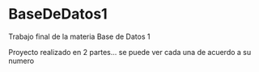# BaseDeDatos1
Trabajo final de la materia Base de Datos 1

Proyecto realizado en 2 partes... se puede ver cada una de acuerdo a su numero
